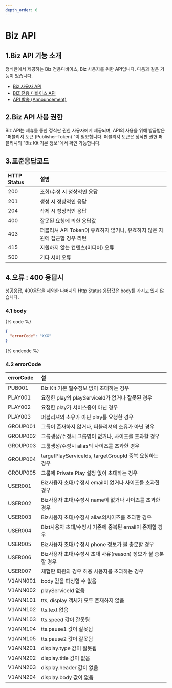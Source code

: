 ```yaml
---
depth_order: 6
---
```


# Biz API

## 1.Biz API 기능 소개

정식판에서 제공하는 Biz 전용디바이스, Biz 사용자를 위한 API입니다. 다음과 같은 기능이 있습니다.

* [Biz 사용자 API](./biz-api/api-enrolleduser)
* [BIZ 전용 디바이스 API](./biz-api/api-shareddevice)
* [API 발송 (Announcement)](./biz-api/api-announcement)

## 2.Biz API 사용 권한

Biz API는 제휴를 통한 정식판 권한 사용자에게 제공되며, API의 사용을 위해 발급받은 "퍼블리셔 토큰 (Publisher-Token) "이 필요합니다. 퍼블리셔 토큰은 정식판 권한 퍼블리셔의 "Biz Kit 기본 정보"에서 확인 가능합니다.

## 3.표준응답코드

| HTTP Status | 설명                                              |
|:------------|:------------------------------------------------|
| 200         | 조회/수정 시 정상적인 응답                                 |
| 201         | 생성 시 정상적인 응답                                    |
| 204         | 삭제 시 정상적인 응답                                    |
| 400         | 잘못된 요청에 의한 응답값                                  |
| 403         | 퍼블리셔 API Token이 유효하지 않거나, 유효하지 않은 자원에 접근할 경우 리턴 |
| 415         | 지원하지 않는 컨텐츠(미디어) 오류                             |
| 500         | 기타 서버 오류                                        |

## 4.오류 : 400 응답시

성공응답, 400응답을 제외한 나머지의 Http Status 응답값은 body를 가지고 있지 않습니다.

### 4.1 body

{% code %}
```json
{
  "errorCode": "XXX"
}
```
{% endcode %}

### 4.2 errorCode

| errorCode | 설                                              |
|:----------|:-----------------------------------------------|
| PUB001    | Biz Kit 기본 필수정보 없이 초대하는 경우                     |
| PLAY001   | 요청한 play의 playServiceId가 없거나 잘못된 경우            |
| PLAY002   | 요청한 play가 서비스중이 아닌 경우                          |
| PLAY003   | 퍼블리셔의 소유가 아닌 play를 요청한 경우                      |
| GROUP001  | 그룹이 존재하지 않거나, 퍼블리셔의 소유가 아닌 경우                  |
| GROUP002  | 그룹생성/수정시 그룹명이 없거나, 사이즈를 초과할 경우                 |
| GROUP003  | 그룹생성/수정시 alias의 사이즈를 초과한 경우                    |
| GROUP004  | targetPlayServiceIds, targetGroupId 중복 요청하는 경우 |
| GROUP005  | 그룹에 Private Play 설정 없이 초대하는 경우                 |
| USER001   | Biz사용자 초대/수정시 email이 없거나 사이즈를 초과한 경우           |
| USER002   | Biz사용자 초대/수정시 name이 없거나 사이즈를 초과한 경우            |
| USER003   | Biz사용자 초대/수정시 alias의사이즈를 초과한 경우                |
| USER004   | Bizt사용자 초대/수정시 기존에 중복된 email이 존재할 경우           |
| USER005   | Biz사용자 초대/수정시 phone 정보가 불 충분할 경우               |
| USER006   | Biz사용자 초대/수정시 초대 사유(reason) 정보가 불 충분할 경우       |
| USER007   | 체험판 회원의 경우 허용 사용자를 초과하는 경우                     |
| V1ANN001  | body 값을 파싱할 수 없음                               |
| V1ANN002  | playServiceId 없음                               |
| V1ANN101  | tts, display 객체가 모두 존재하지 않음                    |
| V1ANN102  | tts.text 없음                                    |
| V1ANN103  | tts.speed 값이 잘못됨                               |
| V1ANN104  | tts.pause1 값이 잘못됨                              |
| V1ANN105  | tts.pause2 값이 잘못됨                              |
| V1ANN201  | display.type 값이 잘못됨                            |
| V1ANN202  | display.title 값이 없음                            |
| V1ANN203  | display.header 값이 없음                           |
| V1ANN204  | display.body 값이 없음                             |

